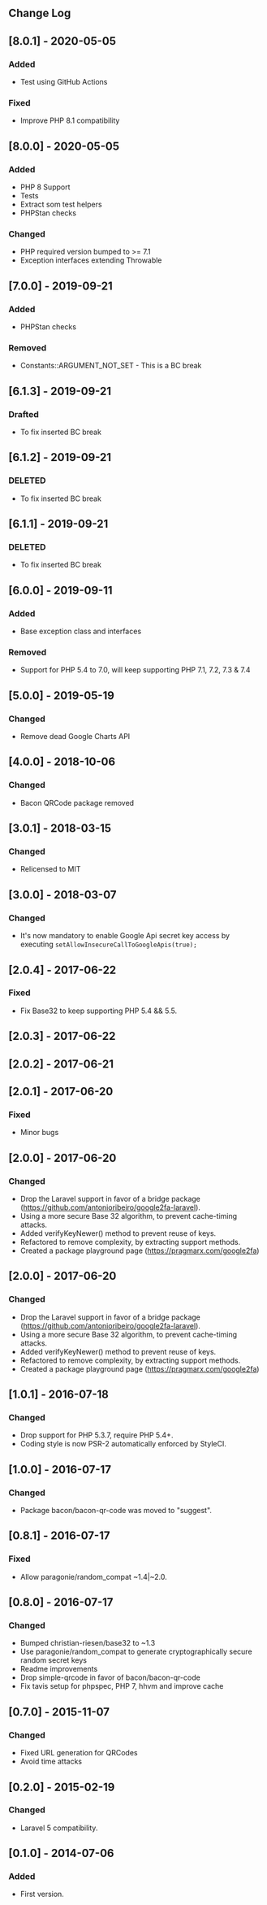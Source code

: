 ## Change Log

## [8.0.1] - 2020-05-05
### Added
- Test using GitHub Actions
### Fixed
- Improve PHP 8.1 compatibility

## [8.0.0] - 2020-05-05
### Added
- PHP 8 Support
- Tests
- Extract som test helpers
- PHPStan checks
### Changed
- PHP required version bumped to >= 7.1
- Exception interfaces extending Throwable

## [7.0.0] - 2019-09-21
### Added
- PHPStan checks
### Removed
- Constants::ARGUMENT_NOT_SET - This is a BC break

## [6.1.3] - 2019-09-21
### Drafted
- To fix inserted BC break

## [6.1.2] - 2019-09-21
### DELETED
- To fix inserted BC break

## [6.1.1] - 2019-09-21
### DELETED
- To fix inserted BC break

## [6.0.0] - 2019-09-11
### Added
- Base exception class and interfaces
### Removed
- Support for PHP 5.4 to 7.0, will keep supporting PHP 7.1, 7.2, 7.3 & 7.4

## [5.0.0] - 2019-05-19
### Changed
- Remove dead Google Charts API

## [4.0.0] - 2018-10-06
### Changed
- Bacon QRCode package removed

## [3.0.1] - 2018-03-15
### Changed
- Relicensed to MIT

## [3.0.0] - 2018-03-07
### Changed
- It's now mandatory to enable Google Api secret key access by executing `setAllowInsecureCallToGoogleApis(true);`

## [2.0.4] - 2017-06-22
### Fixed
- Fix Base32 to keep supporting PHP 5.4 && 5.5.

## [2.0.3] - 2017-06-22
## [2.0.2] - 2017-06-21
## [2.0.1] - 2017-06-20
### Fixed
- Minor bugs

## [2.0.0] - 2017-06-20
### Changed
- Drop the Laravel support in favor of a bridge package (https://github.com/antonioribeiro/google2fa-laravel).
- Using a more secure Base 32 algorithm, to prevent cache-timing attacks.
- Added verifyKeyNewer() method to prevent reuse of keys.
- Refactored to remove complexity, by extracting support methods.
- Created a package playground page (https://pragmarx.com/google2fa)

## [2.0.0] - 2017-06-20
### Changed
- Drop the Laravel support in favor of a bridge package (https://github.com/antonioribeiro/google2fa-laravel).
- Using a more secure Base 32 algorithm, to prevent cache-timing attacks.
- Added verifyKeyNewer() method to prevent reuse of keys.
- Refactored to remove complexity, by extracting support methods.
- Created a package playground page (https://pragmarx.com/google2fa)

## [1.0.1] - 2016-07-18
### Changed
- Drop support for PHP 5.3.7, require PHP 5.4+.
- Coding style is now PSR-2 automatically enforced by StyleCI.

## [1.0.0] - 2016-07-17
### Changed
- Package bacon/bacon-qr-code was moved to "suggest".

## [0.8.1] - 2016-07-17
### Fixed
- Allow paragonie/random_compat ~1.4|~2.0.

## [0.8.0] - 2016-07-17
### Changed
- Bumped christian-riesen/base32 to ~1.3
- Use paragonie/random_compat to generate cryptographically secure random secret keys
- Readme improvements
- Drop simple-qrcode in favor of bacon/bacon-qr-code
- Fix tavis setup for phpspec, PHP 7, hhvm and improve cache

## [0.7.0] - 2015-11-07
### Changed
- Fixed URL generation for QRCodes
- Avoid time attacks

## [0.2.0] - 2015-02-19
### Changed
- Laravel 5 compatibility.

## [0.1.0] - 2014-07-06
### Added
- First version.
